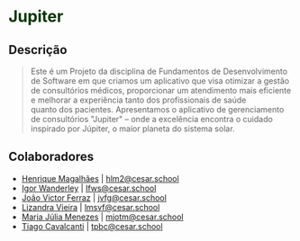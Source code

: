 <h1 style="color: rgb(4, 54, 4);">Jupiter</h1>


## Descrição


> Este é um Projeto da disciplina de Fundamentos de Desenvolvimento de Software em que criamos um aplicativo que visa otimizar a gestão de consultórios médicos, proporcionar um atendimento mais eficiente e melhorar a experiência tanto dos profissionais de saúde quanto dos pacientes. Apresentamos o aplicativo de gerenciamento de consultórios "Jupiter" – onde a excelência encontra o cuidado inspirado por Júpiter, o maior planeta do sistema solar.


## Colaboradores
-  [Henrique Magalhães](https://github.com/Henrique-12345) | hlm2@cesar.school
-  [Igor Wanderley](https://github.com/igorfwds) | Ifws@cesar.school
-  [João Victor Ferraz](https://github.com/JoaovfGoncalves) | jvfg@cesar.school
-  [Lizandra Vieira](https://github.com/lizandravieira) | lmsvf@cesar.school
-  [Maria Júlia Menezes](https://github.com/mjuliamenezes) | mjotm@cesar.school
-  [Tiago Cavalcanti](https://github.com/Tiagopbc) | tpbc@cesar.school

